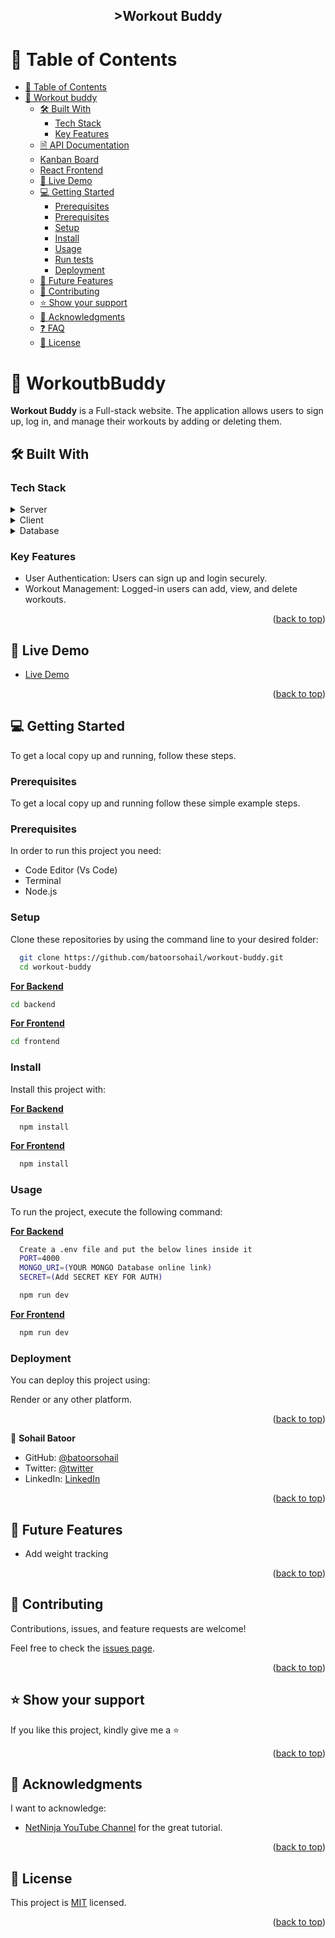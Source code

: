 <div align="center">

  <h2>>Workout Buddy</h2>

</div>

# 📗 Table of Contents

- [📗 Table of Contents](#-table-of-contents)
- [📖 Workout buddy ](#-workout-buddy-)
  - [🛠 Built With ](#-built-with-)
    - [Tech Stack ](#tech-stack-)
    - [Key Features ](#key-features-)
  - [🗎 API Documentation ](#-api-documentation-)
  - [ Kanban Board ](#-kanban-board-)
  - [ React Frontend ](#-react-frontend-)
  - [🚀 Live Demo ](#-live-demo-)
  - [💻 Getting Started ](#-getting-started-)
    - [Prerequisites](#prerequisites)
    - [Prerequisites](#prerequisites-1)
    - [Setup](#setup)
    - [Install](#install)
    - [Usage](#usage)
    - [Run tests](#run-tests)
    - [Deployment](#deployment)
  - [🔭 Future Features ](#-future-features-)
  - [🤝 Contributing ](#-contributing-)
  - [⭐️ Show your support ](#️-show-your-support-)
  - [🙏 Acknowledgments ](#-acknowledgments-)
  - [❓ FAQ ](#-faq-)
  - [📝 License ](#-license-)

# 📖 WorkoutbBuddy <a name="about-project"></a>

**Workout Buddy** is a Full-stack website. The application allows users to sign up, log in, and manage their workouts by adding or deleting them.

## 🛠 Built With <a name="built-with"></a>

### Tech Stack <a name="tech-stack"></a>

<details>
  <summary>Server</summary>
  <ul>
    <li>Express</li>
    <li>Node</li>
  </ul>
</details>
<details>
  <summary>Client</summary>
  <ul>
    <li>React</li>
  </ul>
</details>
<details>
<summary>Database</summary>
  <ul>
    <li>MongoDB</li>
  </ul>
</details>

### Key Features <a name="key-features"></a>

- User Authentication: Users can sign up and login securely.
- Workout Management: Logged-in users can add, view, and delete workouts.

<p align="right">(<a href="#readme-top">back to top</a>)</p>

<!-- React Frontend -->

## 🚀 Live Demo <a name="live-demo"></a>

- [Live Demo](https://rideease.onrender.com/)

<p align="right">(<a href="#readme-top">back to top</a>)</p>

## 💻 Getting Started <a name="getting-started"></a>

To get a local copy up and running, follow these steps.

### Prerequisites

To get a local copy up and running follow these simple example steps.

### Prerequisites

In order to run this project you need:

- Code Editor (Vs Code)
- Terminal
- Node.js

### Setup

Clone these repositories by using the command line to your desired folder:

```sh
  git clone https://github.com/batoorsohail/workout-buddy.git
  cd workout-buddy
```

<u>**For Backend**</u>

```sh
cd backend
```

<u>**For Frontend**</u>

```sh
cd frontend
```

### Install

Install this project with:

<u>**For Backend**</u>

```sh
  npm install
```

<u>**For Frontend**</u>

```sh
  npm install
```

### Usage

To run the project, execute the following command:

<u>**For Backend**</u>

```sh
  Create a .env file and put the below lines inside it
  PORT=4000
  MONGO_URI=(YOUR MONGO Database online link)
  SECRET=(Add SECRET KEY FOR AUTH)

  npm run dev
```

<u>**For Frontend**</u>

```sh
  npm run dev
```

### Deployment

You can deploy this project using:

Render or any other platform.

<p align="right">(<a href="#readme-top">back to top</a>)</p>

👤 **Sohail Batoor**

- GitHub: [@batoorsohail](https://github.com/batoorsohail)
- Twitter: [@twitter](https://twitter.com/sohailBatoor)
- LinkedIn: [LinkedIn](https://www.linkedin.com/in/sohail-batoor-52429b230/)

<p align="right">(<a href="#readme-top">back to top</a>)</p>

## 🔭 Future Features <a name="future-features"></a>

- Add weight tracking

<p align="right">(<a href="#readme-top">back to top</a>)</p>

## 🤝 Contributing <a name="contributing"></a>

Contributions, issues, and feature requests are welcome!

Feel free to check the [issues page](https://github.com/batoorsohail/workout-buddy/issues).

<p align="right">(<a href="#readme-top">back to top</a>)</p>

## ⭐️ Show your support <a name="support"></a>

If you like this project, kindly give me a ⭐️

<p align="right">(<a href="#readme-top">back to top</a>)</p>

## 🙏 Acknowledgments <a name="acknowledgements"></a>

I want to acknowledge:

- [NetNinja YouTube Channel](https://www.youtube.com/@NetNinja) for the great tutorial.

<p align="right">(<a href="#readme-top">back to top</a>)</p>

## 📝 License <a name="license"></a>

This project is [MIT](./LICENSE) licensed.

<p align="right">(<a href="#readme-top">back to top</a>)</p>
